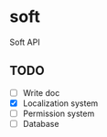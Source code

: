 # soft
Soft API

## TODO

- [ ] Write doc
- [x] Localization system
- [ ] Permission system
- [ ] Database
